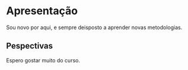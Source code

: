 # Apresentação
Sou novo por aqui, e sempre deisposto a aprender novas metodologias.
## Pespectivas
Espero gostar muito do curso.
